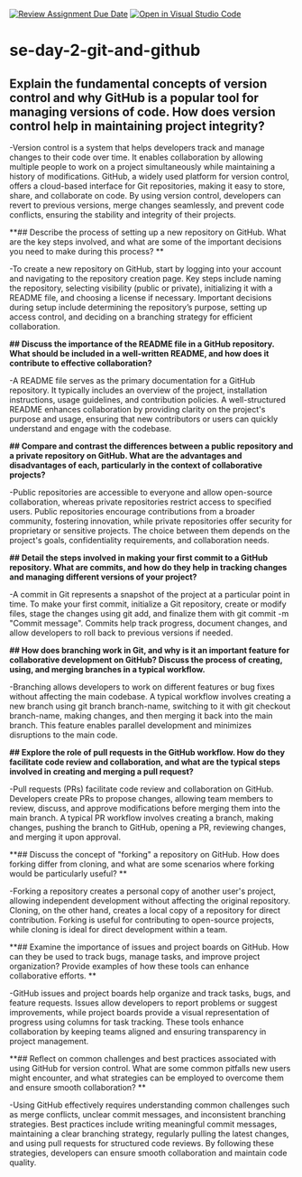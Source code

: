 [![Review Assignment Due Date](https://classroom.github.com/assets/deadline-readme-button-22041afd0340ce965d47ae6ef1cefeee28c7c493a6346c4f15d667ab976d596c.svg)](https://classroom.github.com/a/8wgCKhpZ)
[![Open in Visual Studio Code](https://classroom.github.com/assets/open-in-vscode-2e0aaae1b6195c2367325f4f02e2d04e9abb55f0b24a779b69b11b9e10269abc.svg)](https://classroom.github.com/online_ide?assignment_repo_id=18392813&assignment_repo_type=AssignmentRepo)
# se-day-2-git-and-github
## Explain the fundamental concepts of version control and why GitHub is a popular tool for managing versions of code. How does version control help in maintaining project integrity?

-Version control is a system that helps developers track and manage changes to their code over time. It enables collaboration by allowing multiple people to work on a project simultaneously while maintaining a history of modifications. GitHub, a widely used platform for version control, offers a cloud-based interface for Git repositories, making it easy to store, share, and collaborate on code. By using version control, developers can revert to previous versions, merge changes seamlessly, and prevent code conflicts, ensuring the stability and integrity of their projects.

**## Describe the process of setting up a new repository on GitHub. What are the key steps involved, and what are some of the important decisions you need to make during this process?
**

-To create a new repository on GitHub, start by logging into your account and navigating to the repository creation page. Key steps include naming the repository, selecting visibility (public or private), initializing it with a README file, and choosing a license if necessary. Important decisions during setup include determining the repository’s purpose, setting up access control, and deciding on a branching strategy for efficient collaboration.

**## Discuss the importance of the README file in a GitHub repository. What should be included in a well-written README, and how does it contribute to effective collaboration?**

-A README file serves as the primary documentation for a GitHub repository. It typically includes an overview of the project, installation instructions, usage guidelines, and contribution policies. A well-structured README enhances collaboration by providing clarity on the project's purpose and usage, ensuring that new contributors or users can quickly understand and engage with the codebase.


**## Compare and contrast the differences between a public repository and a private repository on GitHub. What are the advantages and disadvantages of each, particularly in the context of collaborative projects?**

-Public repositories are accessible to everyone and allow open-source collaboration, whereas private repositories restrict access to specified users. Public repositories encourage contributions from a broader community, fostering innovation, while private repositories offer security for proprietary or sensitive projects. The choice between them depends on the project's goals, confidentiality requirements, and collaboration needs.

**## Detail the steps involved in making your first commit to a GitHub repository. What are commits, and how do they help in tracking changes and managing different versions of your project?**

-A commit in Git represents a snapshot of the project at a particular point in time. To make your first commit, initialize a Git repository, create or modify files, stage the changes using git add, and finalize them with git commit -m "Commit message". Commits help track progress, document changes, and allow developers to roll back to previous versions if needed.

**## How does branching work in Git, and why is it an important feature for collaborative development on GitHub? Discuss the process of creating, using, and merging branches in a typical workflow.**

-Branching allows developers to work on different features or bug fixes without affecting the main codebase. A typical workflow involves creating a new branch using git branch branch-name, switching to it with git checkout branch-name, making changes, and then merging it back into the main branch. This feature enables parallel development and minimizes disruptions to the main code.

**## Explore the role of pull requests in the GitHub workflow. How do they facilitate code review and collaboration, and what are the typical steps involved in creating and merging a pull request?**

-Pull requests (PRs) facilitate code review and collaboration on GitHub. Developers create PRs to propose changes, allowing team members to review, discuss, and approve modifications before merging them into the main branch. A typical PR workflow involves creating a branch, making changes, pushing the branch to GitHub, opening a PR, reviewing changes, and merging it upon approval.

**## Discuss the concept of "forking" a repository on GitHub. How does forking differ from cloning, and what are some scenarios where forking would be particularly useful?
**

-Forking a repository creates a personal copy of another user's project, allowing independent development without affecting the original repository. Cloning, on the other hand, creates a local copy of a repository for direct contribution. Forking is useful for contributing to open-source projects, while cloning is ideal for direct development within a team.

**## Examine the importance of issues and project boards on GitHub. How can they be used to track bugs, manage tasks, and improve project organization? Provide examples of how these tools can enhance collaborative efforts.
**

-GitHub issues and project boards help organize and track tasks, bugs, and feature requests. Issues allow developers to report problems or suggest improvements, while project boards provide a visual representation of progress using columns for task tracking. These tools enhance collaboration by keeping teams aligned and ensuring transparency in project management.


**## Reflect on common challenges and best practices associated with using GitHub for version control. What are some common pitfalls new users might encounter, and what strategies can be employed to overcome them and ensure smooth collaboration?
**

-Using GitHub effectively requires understanding common challenges such as merge conflicts, unclear commit messages, and inconsistent branching strategies. Best practices include writing meaningful commit messages, maintaining a clear branching strategy, regularly pulling the latest changes, and using pull requests for structured code reviews. By following these strategies, developers can ensure smooth collaboration and maintain code quality.
